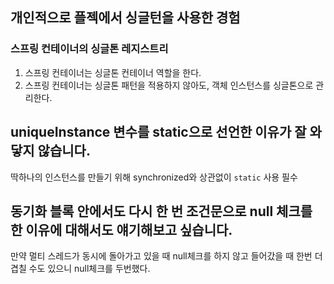## 개인적으로 플젝에서 싱글턴을 사용한 경험

### 스프링 컨테이너의 싱글톤 레지스트리

1. 스프링 컨테이너는 싱글톤 컨테이너 역할을 한다.
2. 스프링 컨테이너는 싱글톤 패턴을 적용하지 않아도, 객체 인스턴스를 싱글톤으로 관리한다.

## uniqueInstance 변수를 static으로 선언한 이유가 잘 와닿지 않습니다.

딱하나의 인스턴스를 만들기 위해 synchronized와 상관없이  `static` 사용 필수 

## 동기화 블록 안에서도 다시 한 번 조건문으로 null 체크를 한 이유에 대해서도 얘기해보고 싶습니다.

만약 멀티 스레드가 동시에 돌아가고 있을 때 null체크를 하지 않고 들어갔을 때 한번 더 겹칠 수도 있으니 null체크를 두번했다.
